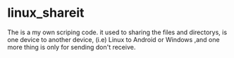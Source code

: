 # linux_shareit
The is a my own scriping code. it used to sharing the files and directorys, is one device to another device, (i.e) Linux to Android or Windows ,and one more thing is only for sending don't receive.
